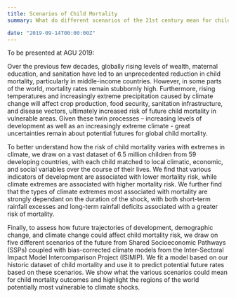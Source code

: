 ```yaml
---
title: Scenarios of Child Mortality
summary: What do different scenarios of the 21st century mean for child mortality?

date: "2019-09-14T00:00:00Z"
---
```


To be presented at AGU 2019:

Over the previous few decades, globally rising levels of wealth, maternal education, and sanitation have led to an unprecedented reduction in child mortality, particularly in middle-income countries.  However, in some parts of the world, mortality rates remain stubbornly high.  Furthermore, rising temperatures and increasingly extreme precipitation caused by climate change will affect crop production, food security, sanitation infrastructure, and disease vectors, ultimately increased risk of future child mortality in vulnerable areas.  Given these twin processes – increasing levels of development as well as an increasingly extreme climate - great uncertainties remain about potential futures for global child mortality.

To better understand how the risk of child mortality varies with extremes in climate, we draw on a vast dataset of 6.5 million children from 59 developing countries, with each child matched to local climatic, economic, and social variables over the course of their lives.  We find that various indicators of development are associated with lower mortality risk, while climate extremes are associated with higher mortality risk.  We further find that the types of climate extremes most associated with mortality are strongly dependant on the duration of the shock, with both short-term rainfall excesses and long-term rainfall deficits associated with a greater risk of mortality.  

Finally, to assess how future trajectories of development, demographic change, and climate change could affect child mortality risk, we draw on five different scenarios of the future from Shared Socioeconomic Pathways (SSPs) coupled with bias-corrected climate models from the Inter-Sectoral Impact Model Intercomparison Project (ISIMIP).  We fit a model based on our historic dataset of child mortality and use it to predict potential future rates based on these scenarios.  We show what the various scenarios could mean for child mortality outcomes and highlight the regions of the world potentially most vulnerable to climate shocks.
